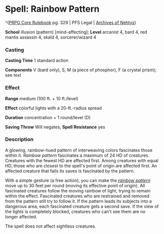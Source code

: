 # Spell: Rainbow Pattern

^([PRPG Core Rulebook][ss-rainbow-pattern] pg. 329 | PFS Legal | [Archives of Nehtys][sn-rainbow-pattern])

**School** illusion (pattern) [mind-affecting]; **Level** arcanist 4, bard 4, red mantis assassin 4, skald 4, sorcerer/wizard 4

### Casting

**Casting Time** 1 standard action  

**Components** V (bard only), S, M (a piece of phosphor), F (a crystal prism); see text

### Effect

**Range** medium (100 ft. + 10 ft./level)  

**Effect** colorful lights with a 20-ft.-radius spread  

**Duration** concentration + 1 round/level (D)  

**Saving Throw** Will negates; **Spell Resistance** yes

### Description

A glowing, rainbow-hued pattern of interweaving colors fascinates those within it. _Rainbow pattern_ fascinates a maximum of 24 HD of creatures. Creatures with the fewest HD are affected first. Among creatures with equal HD, those who are closest to the spell's point of origin are affected first. An affected creature that fails its saves is fascinated by the pattern.  

With a simple gesture (a free action), you can make the _[rainbow pattern]_ move up to 30 feet per round (moving its effective point of origin). All fascinated creatures follow the moving rainbow of light, trying to remain within the effect. Fascinated creatures who are restrained and removed from the pattern still try to follow it. If the pattern leads its subjects into a dangerous area, each fascinated creature gets a second save. If the view of the lights is completely blocked, creatures who can't see them are no longer affected.  

The spell does not affect sightless creatures.

[ss-rainbow-pattern]: http://paizo.com/pathfinderRPG/v57
[sn-rainbow-pattern]: http://www.archivesofnethys.com/SpellDisplay.aspx?ItemName=Rainbow%20Pattern
[rainbow pattern]: http://www.archivesofnethys.com/SpellDisplay.aspx?ItemName=rainbow%20pattern